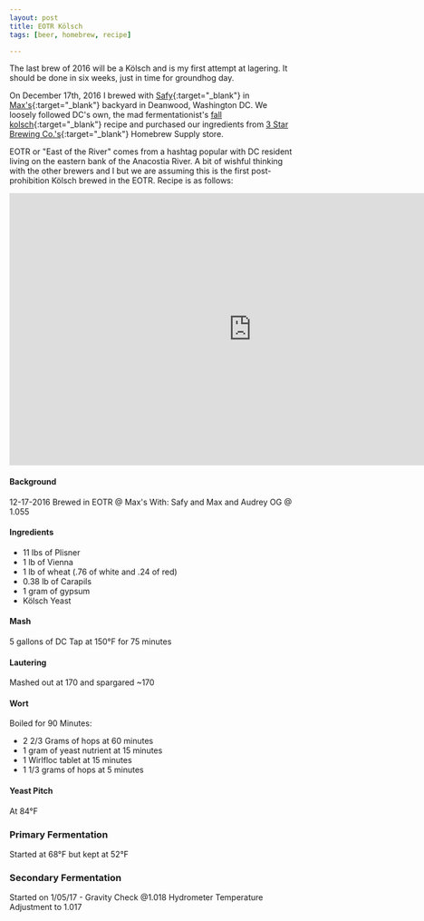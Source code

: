 ```yaml
---
layout: post
title: EOTR Kölsch
tags: [beer, homebrew, recipe]

---
```



The last brew of 2016 will be a Kölsch and is my first attempt at lagering.  It should be done in six weeks, just in time for groundhog day.

On December 17th, 2016 I brewed with [Safy](https://twitter.com/_cloudbuster){:target="_blank"} in [Max's](http://richmanmax.com/){:target="_blank"} backyard in Deanwood, Washington DC.  We loosely followed DC's own, the mad fermentationist's [fall kolsch](http://www.themadfermentationist.com/2010/09/fall-kolsch-recipe.html){:target="_blank"} recipe and  purchased our ingredients from [3 Star Brewing Co.'s](http://3starsbrewing.com/){:target="_blank"} Homebrew Supply store.

EOTR or "East of the River" comes from a hashtag popular with DC resident living on the eastern bank of the Anacostia River.  A bit of wishful thinking with the other brewers and I but we are assuming this is the first post-prohibition Kölsch brewed in the EOTR.  Recipe is as follows:

<iframe width="854" height="480" src="https://www.youtube.com/embed/tqIDmf91_h8" frameborder="0" allowfullscreen></iframe>

#### Background
12-17-2016
Brewed in EOTR @ Max's
With: Safy and Max and Audrey
OG @ 1.055

#### Ingredients
- 11 lbs of Plisner
- 1 lb of Vienna
- 1 lb of wheat (.76 of white and .24 of red)
- 0.38 lb of Carapils
- 1 gram of gypsum
- Kölsch Yeast

#### Mash
5 gallons of DC Tap at 150°F for 75 minutes

#### Lautering
Mashed out at 170 and spargared ~170

#### Wort
Boiled for 90 Minutes:

  - 2 2/3 Grams of hops at 60 minutes
  - 1 gram of yeast nutrient at 15 minutes
  - 1 Wirlfloc tablet at 15 minutes
  - 1 1/3 grams of hops at 5 minutes

#### Yeast Pitch
At 84°F

### Primary Fermentation
Started at 68°F but kept at 52°F

### Secondary Fermentation
Started on 1/05/17 - Gravity Check @1.018 Hydrometer Temperature Adjustment to 1.017
